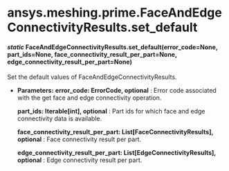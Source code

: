 # ansys.meshing.prime.FaceAndEdgeConnectivityResults.set_default

#### *static* FaceAndEdgeConnectivityResults.set_default(error_code=None, part_ids=None, face_connectivity_result_per_part=None, edge_connectivity_result_per_part=None)

Set the default values of FaceAndEdgeConnectivityResults.

* **Parameters:**
  **error_code: ErrorCode, optional**
  : Error code associated with the get face and edge connectivity operation.

  **part_ids: Iterable[int], optional**
  : Part ids for which face and edge connectivity data is available.

  **face_connectivity_result_per_part: List[FaceConnectivityResults], optional**
  : Face connectivity result per part.

  **edge_connectivity_result_per_part: List[EdgeConnectivityResults], optional**
  : Edge connectivity result per part.

<!-- !! processed by numpydoc !! -->
